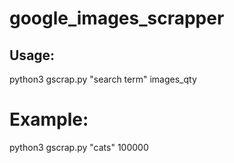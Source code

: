 # google_images_scrapper
## Usage:
python3 gscrap.py "search term" images_qty

# Example:
python3 gscrap.py "cats" 100000

